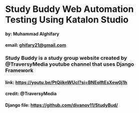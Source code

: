 # Study Buddy Web Automation Testing Using Katalon Studio

#### by: Muhammad Alghifary
#### email: ghifary21@gmail.com

### Study Buddy is a study group website created by @TraversyMedia youtube channel that uses Django Framework

#### link: https://youtu.be/PtQiiknWUcI?si=BNEolftEsXew0j1h

#### credit: @TraversyMedia
#### Django file: https://github.com/divanov11/StudyBud/
